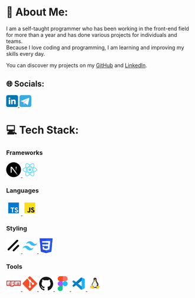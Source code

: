 # 💫 About Me:

I am a self-taught programmer who has been working in the front-end field for more than a year and has done various projects for individuals and teams.
<br>
Because I love coding and programming, I am learning and improving my skills every day.

You can discover my projects on my <a href="https://github.com/hp0098v1">GitHub</a> and <a href="https://www.linkedin.com/in/hp0098v1">LinkedIn</a>.

## 🌐 Socials:

<p align="left">
  <a href="https://linkedin.com/in/hp0098v1">
    <img src="./assets/social/linkedin.svg" alt="LinkedIn" width="32" height="32">
  </a>
  <a href="https://t.me/hp0098v1">
    <img src="./assets/social/telegram.svg" alt="Telegram" width="32" height="32">
  </a>
</p>

# 💻 Tech Stack:

### Frameworks

<p align="left">
  <a href="https://nextjs.org/">
    <img src="./assets/frameworks/nextjs.svg" alt="Next.js" width="40" height="40"/>
  </a>
  <a href="https://reactjs.org/">
    <img src="./assets/frameworks/react.svg" alt="React" width="40" height="40"/>
  </a>
</p>

### Languages

<p align="left">
  <a href="https://www.typescriptlang.org/">
    <img src="./assets/languages/typescript.svg" alt="TypeScript" width="40" height="40"/>
  </a>
  <a href="https://www.javascript.info/">
    <img src="./assets/languages/javascript.svg" alt="JavaScript" width="40" height="40"/>
  </a>
</p>

### Styling

<p align="left">
  <a href="https://ui.shadcn.com/">
    <img src="./assets/styling/shadcn.svg" alt="Shadcn" width="40" height="40"/>
  </a>
  <a href="https://tailwindcss.com/">
    <img src="./assets/styling/tailwindcss.svg" alt="Tailwind" width="40" height="40"/>
  </a>
  <a href="https://developer.mozilla.org/en-US/docs/Web/CSS">
    <img src="./assets/styling/css.svg" alt="CSS" width="40" height="40"/>
  </a>
</p>

### Tools

<p align="left">
  <a href="https://www.npmjs.com/">
    <img src="./assets/tools/npm.svg" alt="NPM" width="40" height="40"/>
  </a>
  <a href="https://git-scm.com/">
    <img src="./assets/tools/git.svg" alt="Git" width="40" height="40"/>
  </a>
  <a href="https://github.com/">
    <img src="./assets/tools/github.svg" alt="GitHub" width="40" height="40"/>
  </a>
  <a href="https://www.figma.com/">
    <img src="./assets/tools/figma.svg" alt="Figma" width="40" height="40"/>
  </a>
  <a href="https://code.visualstudio.com/">
    <img src="./assets/tools/vscode.svg" alt="VSCode" width="40" height="40"/>
  </a>
  <a href="https://www.linux.org/">
    <img src="./assets/tools/linux.svg" alt="Linux" width="40" height="40"/>
  </a>
</p>
